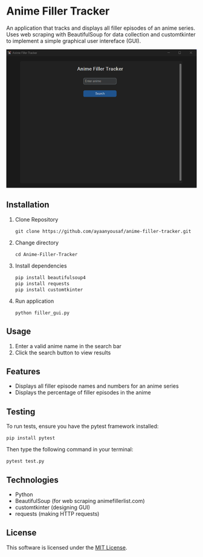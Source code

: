 # Anime Filler Tracker

An application that tracks and displays all filler episodes of an anime series. Uses web scraping with BeautifulSoup for data collection and customtkinter to implement a simple graphical user intereface (GUI).

![Example 1](screenshots/ex1.png)

## Installation 
1. Clone Repository
     ```
     git clone https://github.com/ayaanyousaf/anime-filler-tracker.git
     ```
3. Change directory
     ```
     cd Anime-Filler-Tracker
     ```
5. Install dependencies
     ```
     pip install beautifulsoup4
     pip install requests
     pip install customtkinter
     ```

7. Run application
     ```
     python filler_gui.py
     ```

## Usage 
1. Enter a valid anime name in the search bar
2. Click the search button to view results

## Features
* Displays all filler episode names and numbers for an anime series
* Displays the percentage of filler episodes in the anime

## Testing 
To run tests, ensure you have the pytest framework installed: 
```
pip install pytest
```
Then type the following command in your terminal: 
```
pytest test.py
```

## Technologies 
- Python
- BeautifulSoup (for web scraping animefillerlist.com)
- customtkinter (designing GUI)
- requests (making HTTP requests)

## License 
This software is licensed under the [MIT License](LICENSE).
